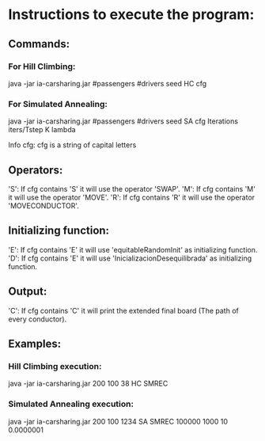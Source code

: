 # Instructions to execute the program:



## Commands:  


### For Hill Climbing:
java -jar ia-carsharing.jar #passengers #drivers seed HC cfg  


### For Simulated Annealing:
java -jar ia-carsharing.jar #passengers #drivers seed SA cfg Iterations iters/Tstep K lambda  


Info cfg: cfg is a string of capital letters



## Operators:

'S': If cfg contains 'S' it will use the operator 'SWAP'.
'M': If cfg contains 'M' it will use the operator 'MOVE'.
'R': If cfg contains 'R' it will use the operator 'MOVECONDUCTOR'.


## Initializing function:

'E': If cfg contains 'E' it will use 'equitableRandomInit' as initializing function.  
'D': If cfg contains 'E' it will use 'InicializacionDesequilibrada' as initializing function.  


## Output:

'C': If cfg contains 'C' it will print the extended final board (The path of every conductor).


## Examples:  
  
### Hill Climbing execution:
java -jar ia-carsharing.jar 200 100 38 HC SMREC  


### Simulated Annealing execution:
java -jar ia-carsharing.jar  200 100 1234 SA SMREC 100000 1000 10 0.0000001  


